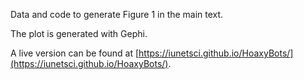 Data and code to generate Figure 1 in the main text.

The plot is generated with Gephi.

A live version can be found at [https://iunetsci.github.io/HoaxyBots/](https://iunetsci.github.io/HoaxyBots/). 
